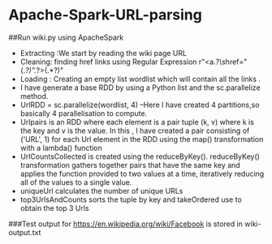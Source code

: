 # Apache-Spark-URL-parsing

##Run wiki.py using ApacheSpark

*	Extracting :We start by reading the wiki page URL 
*	Cleaning: finding href links using Regular Expression r"<a.*?\s*href=\"(.*?)\".*?>(.*?)</a>" 
*	Loading : Creating an empty list wordlist which will contain all the links .
*	I have generate a base RDD by using a Python list and the sc.parallelize method.
*	UrlRDD = sc.parallelize(wordlist, 4) –Here I have created 4 partitions,so basically 4 parallelisation to compute.
*	Urlpairs is an RDD where each element is a pair tuple (k, v) where k is the key and v is the value. In this , I have created a pair consisting of ('URL', 1) for each Url element in the RDD using the map() transformation with a lambda() function
*	UrlCountsCollected is created using the reduceByKey(). reduceByKey() transformation gathers together pairs that have the same key and applies the function provided to two values at a time, iteratively reducing all of the values to a single value.
*	uniqueUrl calculates the number of unique URLs 
*	top3UrlsAndCounts sorts the tuple by key and takeOrdered  use to obtain the top 3 Urls 

###Test output for https://en.wikipedia.org/wiki/Facebook is stored in wiki-output.txt
